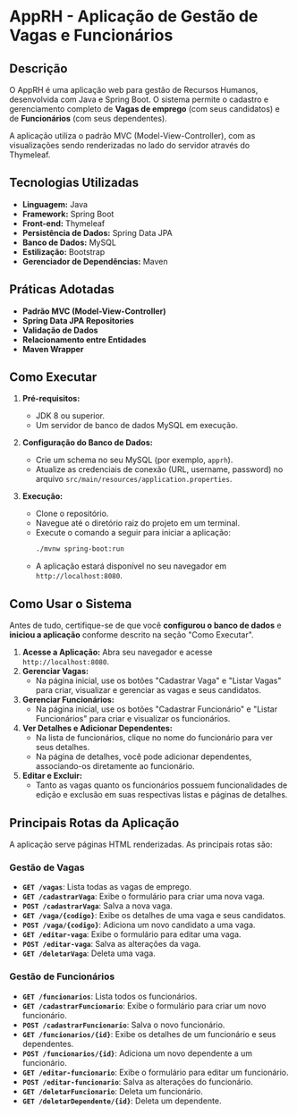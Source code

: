 # AppRH - Aplicação de Gestão de Vagas e Funcionários

## Descrição

O AppRH é uma aplicação web para gestão de Recursos Humanos, desenvolvida com Java e Spring Boot. O sistema permite o cadastro e gerenciamento completo de **Vagas de emprego** (com seus candidatos) e de **Funcionários** (com seus dependentes).

A aplicação utiliza o padrão MVC (Model-View-Controller), com as visualizações sendo renderizadas no lado do servidor através do Thymeleaf.

## Tecnologias Utilizadas

* **Linguagem:** Java
* **Framework:** Spring Boot
* **Front-end:** Thymeleaf
* **Persistência de Dados:** Spring Data JPA
* **Banco de Dados:** MySQL
* **Estilização:** Bootstrap
* **Gerenciador de Dependências:** Maven

## Práticas Adotadas

* **Padrão MVC (Model-View-Controller)**
* **Spring Data JPA Repositories**
* **Validação de Dados**
* **Relacionamento entre Entidades**
* **Maven Wrapper**

## Como Executar

1.  **Pré-requisitos:**
    * JDK 8 ou superior.
    * Um servidor de banco de dados MySQL em execução.

2.  **Configuração do Banco de Dados:**
    * Crie um schema no seu MySQL (por exemplo, `apprh`).
    * Atualize as credenciais de conexão (URL, username, password) no arquivo `src/main/resources/application.properties`.

3.  **Execução:**
    * Clone o repositório.
    * Navegue até o diretório raiz do projeto em um terminal.
    * Execute o comando a seguir para iniciar a aplicação:
        ```bash
        ./mvnw spring-boot:run
        ```
    * A aplicação estará disponível no seu navegador em `http://localhost:8080`.

## Como Usar o Sistema

Antes de tudo, certifique-se de que você **configurou o banco de dados** e **iniciou a aplicação** conforme descrito na seção "Como Executar".

1.  **Acesse a Aplicação:** Abra seu navegador e acesse `http://localhost:8080`.
2.  **Gerenciar Vagas:**
    * Na página inicial, use os botões "Cadastrar Vaga" e "Listar Vagas" para criar, visualizar e gerenciar as vagas e seus candidatos.
3.  **Gerenciar Funcionários:**
    * Na página inicial, use os botões "Cadastrar Funcionário" e "Listar Funcionários" para criar e visualizar os funcionários.
4.  **Ver Detalhes e Adicionar Dependentes:**
    * Na lista de funcionários, clique no nome do funcionário para ver seus detalhes.
    * Na página de detalhes, você pode adicionar dependentes, associando-os diretamente ao funcionário.
5.  **Editar e Excluir:**
    * Tanto as vagas quanto os funcionários possuem funcionalidades de edição e exclusão em suas respectivas listas e páginas de detalhes.

## Principais Rotas da Aplicação

A aplicação serve páginas HTML renderizadas. As principais rotas são:

### Gestão de Vagas
* **`GET /vagas`**: Lista todas as vagas de emprego.
* **`GET /cadastrarVaga`**: Exibe o formulário para criar uma nova vaga.
* **`POST /cadastrarVaga`**: Salva a nova vaga.
* **`GET /vaga/{codigo}`**: Exibe os detalhes de uma vaga e seus candidatos.
* **`POST /vaga/{codigo}`**: Adiciona um novo candidato a uma vaga.
* **`GET /editar-vaga`**: Exibe o formulário para editar uma vaga.
* **`POST /editar-vaga`**: Salva as alterações da vaga.
* **`GET /deletarVaga`**: Deleta uma vaga.

### Gestão de Funcionários
* **`GET /funcionarios`**: Lista todos os funcionários.
* **`GET /cadastrarFuncionario`**: Exibe o formulário para criar um novo funcionário.
* **`POST /cadastrarFuncionario`**: Salva o novo funcionário.
* **`GET /funcionarios/{id}`**: Exibe os detalhes de um funcionário e seus dependentes.
* **`POST /funcionarios/{id}`**: Adiciona um novo dependente a um funcionário.
* **`GET /editar-funcionario`**: Exibe o formulário para editar um funcionário.
* **`POST /editar-funcionario`**: Salva as alterações do funcionário.
* **`GET /deletarFuncionario`**: Deleta um funcionário.
* **`GET /deletarDependente/{id}`**: Deleta um dependente.
